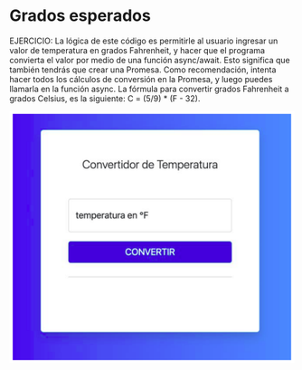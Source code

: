 # Grados esperados

EJERCICIO:
La lógica de este código es permitirle al usuario ingresar un valor de temperatura en grados Fahrenheit, y
hacer que el programa convierta el valor por medio de una función async/await. Esto significa que
también tendrás que crear una Promesa. Como recomendación, intenta hacer todos los cálculos de
conversión en la Promesa, y luego puedes llamarla en la función async.
La fórmula para convertir grados Fahrenheit a grados Celsius, es la siguiente: C = (5/9) * (F - 32).

![grados](./assets/img/grados-esperados.png)